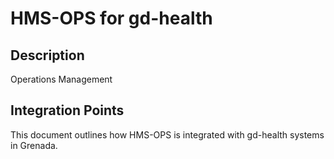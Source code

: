 # HMS-OPS for gd-health

## Description

Operations Management

## Integration Points

This document outlines how HMS-OPS is integrated with gd-health systems in Grenada.
